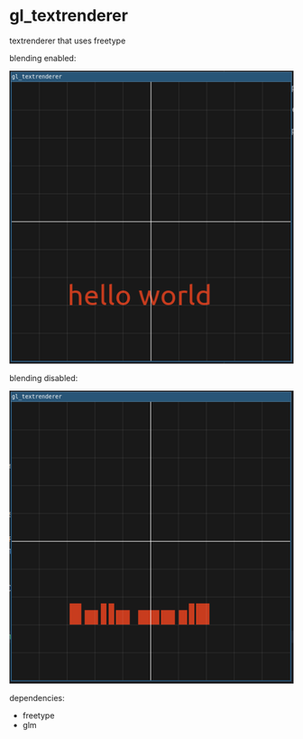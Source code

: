 # gl_textrenderer

textrenderer that uses freetype

blending enabled:

![screenshot_4.png](screenshots/screenshot_4.png)

blending disabled:

![screenshot_5.png](screenshots/screenshot_5.png)

dependencies:
 - freetype
 - glm